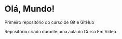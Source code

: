 # Olá, Mundo!
 Primeiro repositório do curso de Git e GitHub

 Repositório criado durante uma aula do Curso Em Vídeo. 
